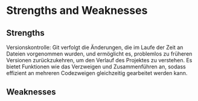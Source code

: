 # Strengths and Weaknesses

## Strengths

Versionskontrolle: Git verfolgt die Änderungen, die im Laufe der Zeit an Dateien vorgenommen wurden, und ermöglicht es, problemlos zu früheren Versionen zurückzukehren, um den Verlauf des Projektes zu verstehen. Es bietet Funktionen wie das Verzweigen und Zusammenführen an, sodass effizient an mehreren Codezweigen gleichzeitig gearbeitet werden kann.

## Weaknesses
